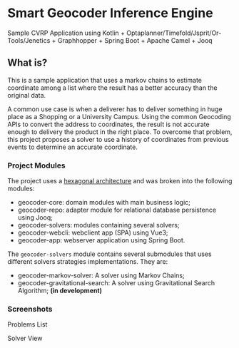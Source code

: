# Smart Geocoder Inference Engine

Sample CVRP Application using Kotlin + Optaplanner/Timefold/Jsprit/Or-Tools/Jenetics + Graphhopper + Spring Boot + Apache Camel + Jooq

## What is?

This is a sample application that uses a markov chains to estimate coordinate among a list where the result has a better accuracy than the original data.

A common use case is when a deliverer has to deliver something in huge place as a Shopping or a University Campus. Using the common Geocoding APIs to convert the address to coordinates, the result is not accurate enough to delivery the product in the right place. To overcome that problem, this project proposes a solver to use a history of coordinates from previous events to determine an accurate coordinate.

### Project Modules

The project uses a [hexagonal architecture](https://jmgarridopaz.github.io/content/articles.html) and was broken into the following modules:

* geocoder-core: domain modules with main business logic;
* geocoder-repo: adapter module for relational database persistence using Jooq;
* geocoder-solvers: modules containing several solvers;
* geocoder-webcli: webclient app (SPA) using Vue3;
* geocoder-app: webserver application using Spring Boot.

The `geocoder-solvers` module contains several submodules that uses different solvers strategies implementations. They are:

* geocoder-markov-solver: A solver using Markov Chains;
* geocoder-gravitational-search: A solver using Gravitational Search Algorithm; **(in development)**

### Screenshots

Problems List

Solver View
